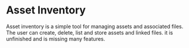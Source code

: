 # Asset Inventory
Asset inventory is  a simple tool for managing assets and associated files. The user can create, delete, list and store assets and linked files.
it is unfinished and is missing many features.
